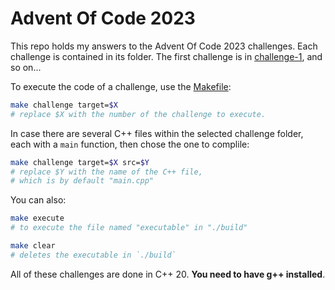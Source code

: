 # Advent Of Code 2023

This repo holds my answers to the Advent Of Code 2023 challenges.
Each challenge is contained in its folder.
The first challenge is in [challenge-1](./challenge-1/), and so on...

To execute the code of a challenge, use the [Makefile](./Makefile):

```bash
make challenge target=$X
# replace $X with the number of the challenge to execute.
```

In case there are several C++ files within the selected challenge folder, each with a `main` function, then chose the one to complile:

```bash
make challenge target=$X src=$Y
# replace $Y with the name of the C++ file,
# which is by default "main.cpp"
```

You can also:

```bash
make execute
# to execute the file named "executable" in "./build"
```

```bash
make clear
# deletes the executable in `./build`
```

All of these challenges are done in C++ 20. **You need to have g++ installed**.